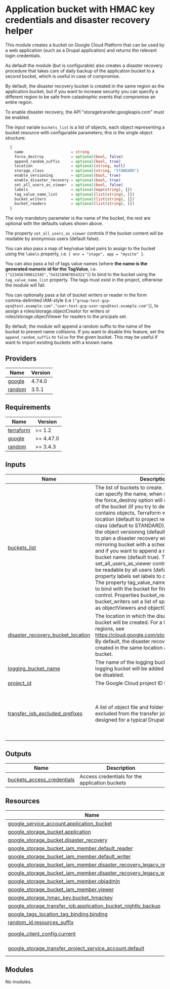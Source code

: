 # Application bucket with HMAC key credentials and disaster recovery helper

This module creates a bucket on Google Cloud Platform that can be used by a web
application (such as a Drupal application) and returns the relevant login credentials.

As default the module (but is configurable) also creates a disaster recovery
procedure that takes care of daily backup of the application bucket to a second
bucket, which is useful in case of compromise.

By default, the disaster recovery bucket is created in the same region as the
application bucket, but if you want to increase security you can specify a
different region to be safe from catastrophic events that compromise an
entire region.

To enable disaster recovery, the API "storagetransfer.googleapis.com" must be
enabled.

The input variale `buckets_list` is a list of objects, each object representing a
bucket resource with configurable parameters; this is the single object structure:

```terraform
  {
    name                     = string
    force_destroy            = optional(bool, false)
    append_random_suffix     = optional(bool, true)
    location                 = optional(string, null)
    storage_class            = optional(string, "STANDARD")
    enable_versioning        = optional(bool, true)
    enable_disaster_recovery = optional(bool, true)
    set_all_users_as_viewer  = optional(bool, false)
    labels                   = optional(map(string), {})
    tag_value_name_list      = optional(list(string), [])
    bucket_writers           = optional(list(string), [])
    bucket_readers           = optional(list(string), [])
  }
```

The only mandatory parameter is the name of the bucket, the rest are optional
with the defaults values shown above.

The property `set_all_users_as_viewer` controls if the bucket content will be
readable by anonymous users (default false).

You can also pass a map of key/value label pairs to assign to the bucket using the
`labels` property, i.e. `{ env = "stage", app = "mysite" }`.

You can also pass a list of tags value names (where **the name is the generated
numeric id for the TagValue**, i.e. `["123456789012345","543210987654321"]`) to
bind to the bucket using the `tag_value_name_list` property. The tags must
exist in the project, otherwise the module will fail.

You can optionally pass a list of bucket writers or reader in the form comma-delimited IAM-style
(i.e `["group:test-gcp-ops@test.example.com","user:test-gcp-user-ops@test.example.com"]`), to assign
a roles/storage.objectCreator for writers or roles/storage.objectViewer for readers to the pricipals set.

By default, the module will append a random suffix to the name of the bucket to
prevent name collisions. If you want to disable this feature, set the
`append_random_suffix` to `false` for the given bucket. This may be useful if
want to import existing buckets with a known name.

<!-- BEGIN_TF_DOCS -->
## Providers

| Name | Version |
|------|---------|
| <a name="provider_google"></a> [google](#provider\_google) | 4.74.0 |
| <a name="provider_random"></a> [random](#provider\_random) | 3.5.1 |
## Requirements

| Name | Version |
|------|---------|
| <a name="requirement_terraform"></a> [terraform](#requirement\_terraform) | >= 1.2 |
| <a name="requirement_google"></a> [google](#requirement\_google) | >= 4.47.0 |
| <a name="requirement_random"></a> [random](#requirement\_random) | >= 3.4.3 |
## Inputs

| Name | Description | Type | Default | Required |
|------|-------------|------|---------|:--------:|
| <a name="input_buckets_list"></a> [buckets\_list](#input\_buckets\_list) | The list of buckets to create. For each bucket you can specify the name, when deleting a bucket the force\_destroy option will delete the contents of the bucket (if you try to delete a bucket that contains objects, Terraform will fail that run), the location (default to project region), the storage class (default to STANDARD), if you want enable the object versioning (default to true), if you want to plan a disaster recovery with the creation of a mirroring bucket with a scheduled transfer job and if you want to append a random suffix to the bucket name (default true). The property set\_all\_users\_as\_viewer controls if the bucket will be readable by all users (default false). The property labels set labels to organize buckets. The property tag\_value\_name\_list set google tags to bind with the bucket for fine grained access control. Properties bucket\_readers and bucket\_writers set a list of specific IAM members as objectViewers and objectCreator | <pre>list(object({<br>    name                     = string<br>    force_destroy            = optional(bool, false)<br>    append_random_suffix     = optional(bool, true)<br>    location                 = optional(string, null)<br>    storage_class            = optional(string, "STANDARD")<br>    enable_versioning        = optional(bool, true)<br>    enable_disaster_recovery = optional(bool, true)<br>    set_all_users_as_viewer  = optional(bool, false)<br>    labels                   = optional(map(string), {})<br>    tag_value_name_list      = optional(list(string), [])<br>    bucket_writers           = optional(list(string), [])<br>    bucket_readers           = optional(list(string), [])<br>  }))</pre> | n/a | yes |
| <a name="input_disaster_recovery_bucket_location"></a> [disaster\_recovery\_bucket\_location](#input\_disaster\_recovery\_bucket\_location) | The location in which the disaster recovery bucket will be created. For a list of available regions, see https://cloud.google.com/storage/docs/locations. By default, the disaster recovery bucket will be created in the same location as the primary bucket. | `string` | `""` | no |
| <a name="input_logging_bucket_name"></a> [logging\_bucket\_name](#input\_logging\_bucket\_name) | The name of the logging bucket. If not set, no logging bucket will be added and bucket logs will be disabled. | `string` | `""` | no |
| <a name="input_project_id"></a> [project\_id](#input\_project\_id) | The Google Cloud project ID to deploy to. | `string` | n/a | yes |
| <a name="input_transfer_job_excluded_prefixes"></a> [transfer\_job\_excluded\_prefixes](#input\_transfer\_job\_excluded\_prefixes) | A list of object file and folder prefixes that will be excluded from the transfer job. The default is designed for a typical Drupal application. | `list(string)` | <pre>[<br>  "public/css/css_",<br>  "public/js/js_",<br>  "public/google_tag/",<br>  "public/languages/",<br>  "public/styles/"<br>]</pre> | no |
## Outputs

| Name | Description |
|------|-------------|
| <a name="output_buckets_access_credentials"></a> [buckets\_access\_credentials](#output\_buckets\_access\_credentials) | Access credentials for the application buckets |
## Resources

| Name | Type |
|------|------|
| [google_service_account.application_bucket](https://registry.terraform.io/providers/hashicorp/google/latest/docs/resources/service_account) | resource |
| [google_storage_bucket.application](https://registry.terraform.io/providers/hashicorp/google/latest/docs/resources/storage_bucket) | resource |
| [google_storage_bucket.disaster_recovery](https://registry.terraform.io/providers/hashicorp/google/latest/docs/resources/storage_bucket) | resource |
| [google_storage_bucket_iam_member.default_reader](https://registry.terraform.io/providers/hashicorp/google/latest/docs/resources/storage_bucket_iam_member) | resource |
| [google_storage_bucket_iam_member.default_writer](https://registry.terraform.io/providers/hashicorp/google/latest/docs/resources/storage_bucket_iam_member) | resource |
| [google_storage_bucket_iam_member.disaster_recovery_legacy_reader](https://registry.terraform.io/providers/hashicorp/google/latest/docs/resources/storage_bucket_iam_member) | resource |
| [google_storage_bucket_iam_member.disaster_recovery_legacy_writer](https://registry.terraform.io/providers/hashicorp/google/latest/docs/resources/storage_bucket_iam_member) | resource |
| [google_storage_bucket_iam_member.objadmin](https://registry.terraform.io/providers/hashicorp/google/latest/docs/resources/storage_bucket_iam_member) | resource |
| [google_storage_bucket_iam_member.viewer](https://registry.terraform.io/providers/hashicorp/google/latest/docs/resources/storage_bucket_iam_member) | resource |
| [google_storage_hmac_key.bucket_hmackey](https://registry.terraform.io/providers/hashicorp/google/latest/docs/resources/storage_hmac_key) | resource |
| [google_storage_transfer_job.application_bucket_nightly_backup](https://registry.terraform.io/providers/hashicorp/google/latest/docs/resources/storage_transfer_job) | resource |
| [google_tags_location_tag_binding.binding](https://registry.terraform.io/providers/hashicorp/google/latest/docs/resources/tags_location_tag_binding) | resource |
| [random_id.resources_suffix](https://registry.terraform.io/providers/hashicorp/random/latest/docs/resources/id) | resource |
| [google_client_config.current](https://registry.terraform.io/providers/hashicorp/google/latest/docs/data-sources/client_config) | data source |
| [google_storage_transfer_project_service_account.default](https://registry.terraform.io/providers/hashicorp/google/latest/docs/data-sources/storage_transfer_project_service_account) | data source |
## Modules

No modules.

<!-- END_TF_DOCS -->
